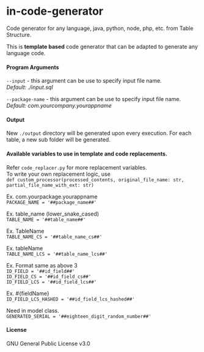 # in-code-generator
Code generator for any language, java, python, node, php, etc. from Table Structure.

This is __template based__ code generator that can be adapted to generate any language code.

#### Program Arguments
`--input` - this argument can be use to specify input file name.   
_Default: ./input.sql_ 
  
`--package-name` - this argument can be use to specify input file name.   
_Default: com.yourcompany.yourappname_
   
#### Output
New `./output` directory will be generated upon every execution.
For each table, a new sub folder will be generated.

#### Available variables to use in template and code replacements. 
Refer `code_replacer.py`  for more replacement variables.  
To write your own replacement logic, use  
`def custom_processor(processed_contents, original_file_name: str, partial_file_name_with_ext: str)`  
  
  
Ex. com.yourpackage.yourappname  
`PACKAGE_NAME = '##package_name##'`
      
Ex. table_name (lower_snake_cased)  
`TABLE_NAME = '##table_name##'`
  
Ex. TableName  
`TABLE_NAME_CS = '##table_name_cs##'`
  
Ex. tableName  
`TABLE_NAME_LCS = '##table_name_lcs##'`
  
Ex. Format same as above 3  
`ID_FIELD = '##id_field##'`  
`ID_FIELD_CS = '##id_field_cs##'`  
`ID_FIELD_LCS = '##id_field_lcs##'`  
  
Ex. \#{fieldName}  
`ID_FIELD_LCS_HASHED = '##id_field_lcs_hashed##'`  
  
Need in model class.  
`GENERATED_SERIAL = '##eighteen_digit_random_number##'`  
  
  
#### License  
GNU General Public License v3.0  
  
